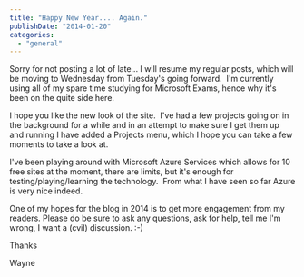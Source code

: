 ```yaml
---
title: "Happy New Year.... Again."
publishDate: "2014-01-20"
categories: 
  - "general"
---
```


Sorry for not posting a lot of late... I will resume my regular posts, which will be moving to Wednesday from Tuesday's going forward.  I'm currently using all of my spare time studying for Microsoft Exams, hence why it's been on the quite side here.

I hope you like the new look of the site.  I've had a few projects going on in the background for a while and in an attempt to make sure I get them up and running I have added a Projects menu, which I hope you can take a few moments to take a look at.

I've been playing around with Microsoft Azure Services which allows for 10 free sites at the moment, there are limits, but it's enough for testing/playing/learning the technology.  From what I have seen so far Azure is very nice indeed.

One of my hopes for the blog in 2014 is to get more engagement from my readers. Please do be sure to ask any questions, ask for help, tell me I'm wrong, I want a (cvil) discussion. :-)

Thanks

Wayne
